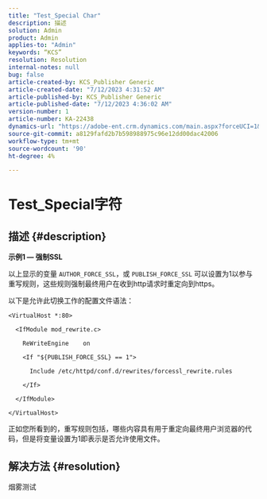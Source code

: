 ```yaml
---
title: "Test_Special Char"
description: 描述
solution: Admin
product: Admin
applies-to: "Admin"
keywords: “KCS”
resolution: Resolution
internal-notes: null
bug: false
article-created-by: KCS_Publisher Generic
article-created-date: "7/12/2023 4:31:52 AM"
article-published-by: KCS_Publisher Generic
article-published-date: "7/12/2023 4:36:02 AM"
version-number: 1
article-number: KA-22438
dynamics-url: "https://adobe-ent.crm.dynamics.com/main.aspx?forceUCI=1&pagetype=entityrecord&etn=knowledgearticle&id=502ce803-6d20-ee11-9cbe-6045bd006b4b"
source-git-commit: a8129fafd2b7b598988975c96e12dd00dac42006
workflow-type: tm+mt
source-wordcount: '90'
ht-degree: 4%

---
```


# Test_Special字符

## 描述 {#description}


<b>示例1 — 强制SSL</b>

以上显示的变量 `AUTHOR_FORCE_SSL`，或 `PUBLISH_FORCE_SSL` 可以设置为1以参与重写规则，这些规则强制最终用户在收到http请求时重定向到https。

以下是允许此切换工作的配置文件语法：


```
<VirtualHost *:80>

  <IfModule mod_rewrite.c>

    ReWriteEngine    on

    <If "${PUBLISH_FORCE_SSL} == 1">

      Include /etc/httpd/conf.d/rewrites/forcessl_rewrite.rules

    </If>

  </IfModule>

</VirtualHost>
```


正如您所看到的，重写规则包括，哪些内容具有用于重定向最终用户浏览器的代码，但是将变量设置为1即表示是否允许使用文件。


## 解决方法 {#resolution}


烟雾测试
